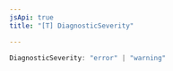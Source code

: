 ```yaml
---
jsApi: true
title: "[T] DiagnosticSeverity"

---
```

```ts
DiagnosticSeverity: "error" | "warning"
```
